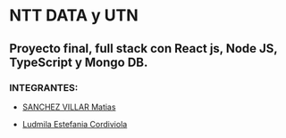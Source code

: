 # NTT DATA y UTN

## Proyecto final, full stack con React js, Node JS, TypeScript y Mongo DB.

### INTEGRANTES:

- [SANCHEZ VILLAR Matias](https://www.linkedin.com/in/matias-sanchez-villar/)

- [Ludmila Estefania Cordiviola]([https://www.linkedin.com/in/matias-sanchez-villar/](https://ar.linkedin.com/in/ludmila-cordiviola-41360316a?challengeId=AQEcywvWrb2obQAAAYEle-TD1WDdgy1Ajkq03WtV6FRxaYWOQCDOlqn706axNd5_uipoEsX_yJgB38yNs1q8Ed2kYnxEKXNX8g&submissionId=9fd7c7a8-35de-f416-3882-c12d4814282f))
